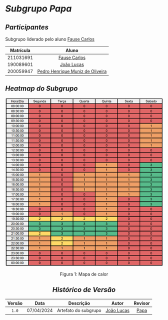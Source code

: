 # <a>*Subgrupo Papa*</a>

## <a>*Participantes*</a>

Subgrupo liderado pelo aluno [Fause Carlos](https://github.com/FauseSkyWalker)

<center>

| **Matrícula** |                            **Aluno**                             |
| :-----------: | :--------------------------------------------------------------: |
|   211031691   |        [Fause Carlos](https://github.com/FauseSkyWalker)         |
|   190089601   |         [João Lucas](https://github.com/VasconcelosJoao)         |
|   200059947   | [Pedro Henrique Muniz de Oliveira](https://github.com/Muniz2811) |

</center>

## <a>*Heatmap do Subgrupo*</a>

<center>

![Heatmap Papa](../Assets/Heatmaps/HeatmapPapa.png)

Figura 1: Mapa de calor

## <a>*Histórico de Versão*</a>

| Versão |    Data    |      Descrição       |                      Autor                       |     Revisor     |
| :----: | :--------: | :------------------: | :----------------------------------------------: | :-------------: |
| `1.0`  | 07/04/2024 | Artefato do subgrupo | [João Lucas](https://github.com/VasconcelosJoao) | [Papa](Papa.md) |

</center>
